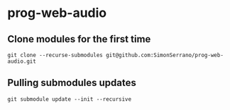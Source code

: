 # prog-web-audio


## Clone modules for the first time

`git clone --recurse-submodules git@github.com:SimonSerrano/prog-web-audio.git`


## Pulling submodules updates
`git submodule update --init --recursive`